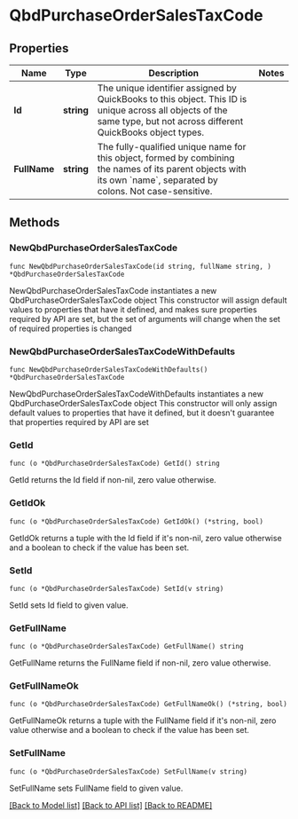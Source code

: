 # QbdPurchaseOrderSalesTaxCode

## Properties

Name | Type | Description | Notes
------------ | ------------- | ------------- | -------------
**Id** | **string** | The unique identifier assigned by QuickBooks to this object. This ID is unique across all objects of the same type, but not across different QuickBooks object types. | 
**FullName** | **string** | The fully-qualified unique name for this object, formed by combining the names of its parent objects with its own &#x60;name&#x60;, separated by colons. Not case-sensitive. | 

## Methods

### NewQbdPurchaseOrderSalesTaxCode

`func NewQbdPurchaseOrderSalesTaxCode(id string, fullName string, ) *QbdPurchaseOrderSalesTaxCode`

NewQbdPurchaseOrderSalesTaxCode instantiates a new QbdPurchaseOrderSalesTaxCode object
This constructor will assign default values to properties that have it defined,
and makes sure properties required by API are set, but the set of arguments
will change when the set of required properties is changed

### NewQbdPurchaseOrderSalesTaxCodeWithDefaults

`func NewQbdPurchaseOrderSalesTaxCodeWithDefaults() *QbdPurchaseOrderSalesTaxCode`

NewQbdPurchaseOrderSalesTaxCodeWithDefaults instantiates a new QbdPurchaseOrderSalesTaxCode object
This constructor will only assign default values to properties that have it defined,
but it doesn't guarantee that properties required by API are set

### GetId

`func (o *QbdPurchaseOrderSalesTaxCode) GetId() string`

GetId returns the Id field if non-nil, zero value otherwise.

### GetIdOk

`func (o *QbdPurchaseOrderSalesTaxCode) GetIdOk() (*string, bool)`

GetIdOk returns a tuple with the Id field if it's non-nil, zero value otherwise
and a boolean to check if the value has been set.

### SetId

`func (o *QbdPurchaseOrderSalesTaxCode) SetId(v string)`

SetId sets Id field to given value.


### GetFullName

`func (o *QbdPurchaseOrderSalesTaxCode) GetFullName() string`

GetFullName returns the FullName field if non-nil, zero value otherwise.

### GetFullNameOk

`func (o *QbdPurchaseOrderSalesTaxCode) GetFullNameOk() (*string, bool)`

GetFullNameOk returns a tuple with the FullName field if it's non-nil, zero value otherwise
and a boolean to check if the value has been set.

### SetFullName

`func (o *QbdPurchaseOrderSalesTaxCode) SetFullName(v string)`

SetFullName sets FullName field to given value.



[[Back to Model list]](../README.md#documentation-for-models) [[Back to API list]](../README.md#documentation-for-api-endpoints) [[Back to README]](../README.md)


